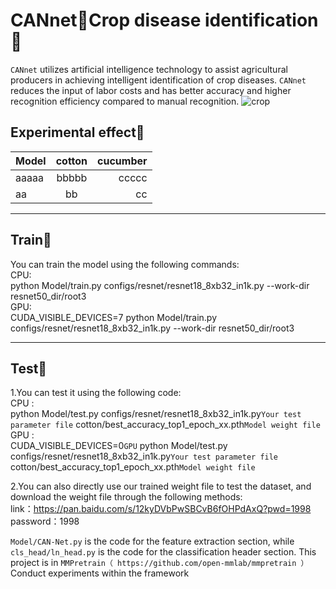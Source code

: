 # CANnet🌻Crop disease identification🌱
``CANnet`` utilizes artificial intelligence technology to assist agricultural producers in achieving intelligent identification of crop diseases. ``CANnet`` reduces the input of labor costs and has better accuracy and higher recognition efficiency compared to manual recognition.
![](/fig/crop.png "crop")

## Experimental effect🎄
| Model | cotton | cucumber |  
| :--- | :---: | ---: |  
| aaaaa | bbbbb | ccccc |  
| aa | bb | cc | 

********************************************************
## Train🍉
You can train the model using the following commands:<br>
CPU:<br>
python Model/train.py configs/resnet/resnet18_8xb32_in1k.py --work-dir resnet50_dir/root3<br>
GPU:<br>
CUDA_VISIBLE_DEVICES=7 python Model/train.py configs/resnet/resnet18_8xb32_in1k.py --work-dir resnet50_dir/root3<br>
********************************************************
## Test🍒
1.You can test it using the following code:<br>
CPU :<br>
python  Model/test.py  configs/resnet/resnet18_8xb32_in1k.py``Your test parameter file``  cotton/best_accuracy_top1_epoch_xx.pth``Model weight file``<br>
GPU :<br>
CUDA_VISIBLE_DEVICES=0``GPU``  python Model/test.py configs/resnet/resnet18_8xb32_in1k.py``Your test parameter file``  cotton/best_accuracy_top1_epoch_xx.pth``Model weight file``<br>

2.You can also directly use our trained weight file to test the dataset, and download the weight file through the following methods:<br>
link：https://pan.baidu.com/s/12kyDVbPwSBCvB6fOHPdAxQ?pwd=1998 <br>
password：1998

``Model/CAN-Net.py`` is the code for the feature extraction section, while ``cls_head/ln_head.py`` is the code for the classification header section.
This project is in ``MMPretrain（ https://github.com/open-mmlab/mmpretrain ）``Conduct experiments within the framework
